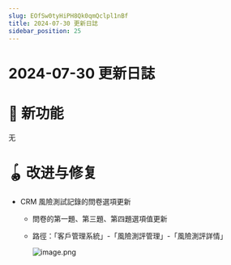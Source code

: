 ```yaml
---
slug: EOfSw0tyHiPH8Qk0qmQclpl1nBf
title: 2024-07-30 更新日誌
sidebar_position: 25
---
```



# 2024-07-30 更新日誌


# 🎉 新功能


无


# 🪀 改进与修复

- CRM 風險測試記錄的問卷選項更新
    - 問卷的第一題、第三題、第四題選項值更新
    - 路徑：「客戶管理系統」-「風險測評管理」-「風險測評詳情」

        ![image.png](/assets/01f43102cd32e31daff28434ae0467c4.png)

